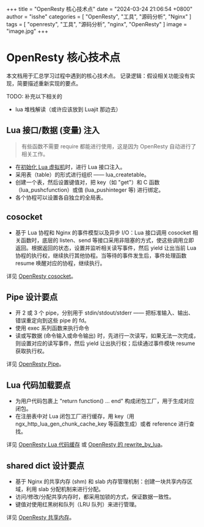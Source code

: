 +++
title = "OpenResty 核心技术点"
date = "2024-03-24 21:06:54 +0800"
author = "isshe"
categories = [ "OpenResty", "工具", "源码分析", "Nginx" ]
tags = [ "openresty", "工具", "源码分析", "nginx", "OpenResty" ]
image = "image.jpg"
+++

# OpenResty 核心技术点

本文档用于汇总学习过程中遇到的核心技术点。
记录逻辑：假设相关功能没有实现，简要描述重新实现的要点。

TODO: 补充以下相关的

- lua 堆栈解读（或许应该放到 Luajit 那边去）

## Lua 接口/数据 (变量) 注入

> 有些函数不需要 require 都能进行使用，这是因为 OpenResty 自动进行了相关工作。

- 在[初始化 Lua 虚拟机](010-lua-vm-init.md)时，进行 Lua 接口注入。
- 采用表（table）的形式进行组织 —— lua_createtable。
- 创建一个表，然后设置键值对，把 key（如 "get"）和 C 函数（lua_pushcfunction）或值 (lua_pushinteger 等) 进行绑定。
- 各个协程可以设置各自独立的全局表。

## cosocket

- 基于 Lua 协程和 Nginx 的事件模型以及异步 I/O：Lua 接口调用 cosocket 相关函数时，底层的 listen、send 等接口采用非阻塞的方式，使这些调用立即返回。根据返回的状态，设置并监听相关读写事件，然后 yield 让出当前 Lua 协程的执行权，继续执行其他协程。当等待的事件发生后，事件处理函数 resume 唤醒对应的协程，继续执行。

详见 [OpenResty cosocket](014-cosocket.md)。

## Pipe 设计要点

- 开 2 或 3 个 pipe，分别用于 stdin/stdout/stderr —— 把标准输入、输出、错误重定向到这些 pipe 的 fd。
- 使用 exec 系列函数来执行命令
- 读或写数据 (命令输入或命令输出) 时，先进行一次读写，如果无法一次完成，则设置对应的读写事件，然后 yield 让出执行权；后续通过事件模块 resume 获取执行权。

详见 [OpenResty Pipe](017-pipe.md)。

## Lua 代码加载要点

- 为用户代码包裹上 "return function() ... end" 构成闭包工厂，用于生成对应闭包。
- 在注册表中对 Lua 闭包工厂进行缓存，用 key（用 ngx_http_lua_gen_chunk_cache_key 等函数生成）或者 reference 进行查找。

详见 [OpenResty Lua 代码缓存](018-ngx_lua_cache.md) 或 [OpenResty 的 rewrite_by_lua](005-rewrite_by_lua.md)。

## shared dict 设计要点

- 基于 Nginx 的共享内存 (shm) 和 slab 内存管理机制：创建一块共享内存区域，利用 slab 分配机制来进行分配。
- 访问/修改/分配共享内存时，都采用加锁的方式，保证数据一致性。
- 键值对使用红黑树和队列（LRU 队列）来进行管理。

详见 [OpenResty 共享内存](019-ngx_shared_dict.md)。
